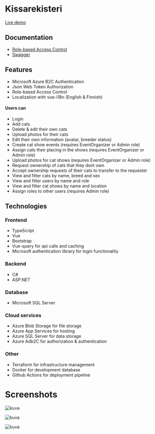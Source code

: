 # Kissarekisteri

[Live demo](https://kissarekisteri-app.azurewebsites.net)

## Documentation

- [Role-based Access Control](role-based-access-control.md)
- [Swagger](https://kissarekisteri-app.azurewebsites.net/swagger/index.html)

## Features
- Microsoft Azure B2C Authentication
- Json Web Token Authorization
- Role-based Access Control
- Localization with vue-i18n (English & Finnish)

#### Users can
- Login
- Add cats
- Delete & edit their own cats
- Upload photos for their cats
- Edit their own information (avatar, breeder status)
- Create cat show events (requires EventOrganizer or Admin role)
- Assign cats their placing in the shows (requires EventOrganizer or Admin role)
- Upload photos for cat shows (requires EventOrganizer or Admin role)
- Request ownership of cats that they dont own
- Accept ownership requests of their cats to transfer to the requester
- View and filter cats by name, breed and sex
- View and filter users by name and role
- View and filter cat shows by name and location
- Assign roles to other users (requires Admin role)

## Technologies

### Frontend
- TypeScript
- Vue
- Bootstrap
- Vue-query for api calls and caching
- Microsoft authentication library for login functionality

### Backend
- C#
- ASP.NET

### Database
- Microsoft SQL Server

### Cloud services
- Azure Blob Storage for file storage
- Azure App Services for hosting
- Azure SQL Server for data storage
- Azure Adb2C for authorization & authentication

### Other
- Terraform for infrastructure management
- Docker for development database
- Github Actions for deployment pipeline


# Screenshots

![kuva](https://github.com/tommi-miettinen/kissarekisteri/assets/63008431/7c121dd3-a1be-41a0-87aa-a09aaa905302)

![kuva](https://github.com/tommi-miettinen/kissarekisteri/assets/63008431/5cbae06f-942e-492a-9734-1e96c31896d7)

![kuva](https://github.com/tommi-miettinen/kissarekisteri/assets/63008431/21b92de3-fc7f-4bb0-b69f-ed03f1794cae)
